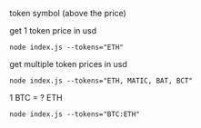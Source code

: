 token symbol (above the price)



get 1 token price in usd

	node index.js --tokens="ETH"

get multiple token prices in usd

	node index.js --tokens="ETH, MATIC, BAT, BCT"

1 BTC = ? ETH

	node index.js --tokens="BTC:ETH"

